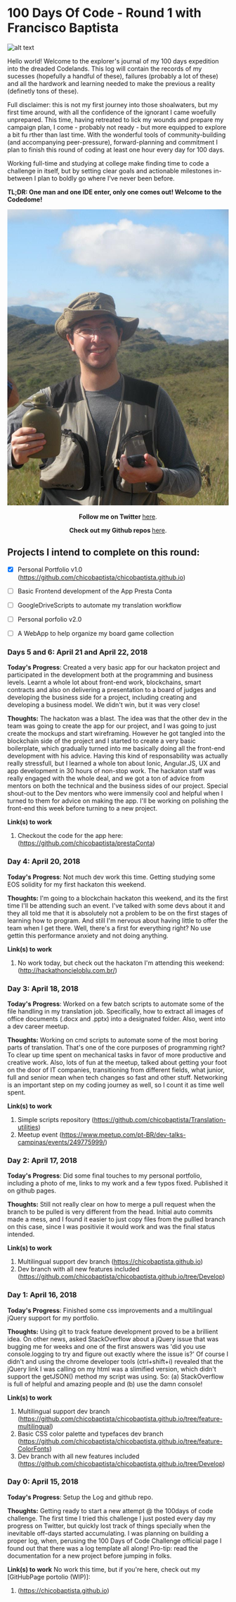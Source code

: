 # 100 Days Of Code - Round 1 with Francisco Baptista

![alt text](computer-map.jpg "Coding Expedition!")


Hello world! Welcome to the explorer's journal of my 100 days expedition into the dreaded Codelands. This log will contain the records of my sucesses (hopefully a handful of these), failures (probably a lot of these) and all the hardwork and learning needed to make the previous a reality (definetly tons of these).

Full disclaimer: this is not my first journey into those shoalwaters, but my first time around, with all the confidence of the ignorant I came woefully unprepared. This time, having retreated to lick my wounds and prepare my campaign plan, I come - probably not ready - but more equipped to explore a bit fu 	rther than last time.
With the wonderful tools of community-building (and accompanying peer-pressure), forward-planning and commitment I plan to finish this round of coding at least one hour every day for 100 days.

Working full-time and studying at college make finding time to code a challenge in itself, but by setting clear goals and actionable milestones in-between I plan to boldly go where I've never been before.

**TL;DR: One man and one IDE enter, only one comes out! Welcome to the Codedome!** 

![alt text](ID_ChikoBiologo.jpg "Coding Expedition!! \o/")

<p align="center"><b>Follow me on Twitter </b><a href="http://www.twitter.com/">here</a>.</p>

<p align="center"><b>Check out my Github repos </b><a href="https://github.com/chicobaptista">here</a>.</p>

## Projects I intend to complete on this round:

- [x] Personal Portfolio v1.0 (https://github.com/chicobaptista/chicobaptista.github.io)
- [ ] Basic Frontend development of the App Presta Conta
- [ ] GoogleDriveScripts to automate my translation workflow
- [ ] Personal porfolio v2.0
- [ ] A WebApp to help organize my board game collection


### Days 5 and 6: April 21 and April 22, 2018

**Today's Progress**: Created a very basic app for our hackaton project and participated in the development both at the programming and business levels. Learnt a whole lot about front-end work, blockchains, smart contracts and also on delivering a presentation to a board of judges and developing the business side for a project, including creating and developing a business model. We didn't win, but it was very close!

**Thoughts:** The hackaton was a blast. The idea was that the other dev in the team was going to create the app for our project, and I was going to just create the mockups and start wireframing. However he got tangled into the blockchain side of the project and I started to create a very basic boilerplate, which gradually turned into me basically doing all the front-end development with his advice. Having this kind of responsability was actually really stressfull, but I learned a whole ton about Ionic, Angular.JS, UX and app development in 30 hours of non-stop work. The hackaton staff was really engaged with the whole deal, and we got a ton of advice from mentors on both the technical and the business sides of our project. Special shout-out to the Dev mentors who were immensily cool and helpful when I turned to them for advice on making the app. I'll be working on polishing the front-end this week before turning to a new project.


**Link(s) to work** 
1. Checkout the code for the app here: (https://github.com/chicobaptista/prestaConta)


### Day 4: April 20, 2018

**Today's Progress**: Not much dev work this time. Getting studying some EOS solidity for my first hackaton this weekend.

**Thoughts:** I'm going to a blockchain hackaton this weekend, and its the first time I'll be attending  such an event. I've talked with some devs about it and they all told me that it is absolutely not a problem to be on the first stages of learning how to program. And still I'm nervous about having little to offer the team when I get there. Well, there's a first for everything right? No use gettin this performance anxiety and not doing anything.


**Link(s) to work** 
1. No work today, but check out the hackaton I'm attending this weekend: (http://hackathoncieloblu.com.br/)


### Day 3: April 18, 2018

**Today's Progress**: Worked on a few batch scripts to automate some of the file handling in my translation job. Specifically, how to extract all images of office documents (.docx and .pptx) into a designated folder. Also, went into a dev career meetup.

**Thoughts:** Working on cmd scripts to automate some of the most boring parts of translation. That's one of the core purposes of programming right? To clear up time spent on mechanical tasks in favor of more productive and creative work. Also, lots of fun at the meetup, talked about getting your foot on the door of IT companies, transitioning from different fields, what junior, full and senior mean when tech changes so fast and other stuff. Networking is an important step on my coding journey as well, so I count it as time well spent.


**Link(s) to work** 
1. Simple scripts repository (https://github.com/chicobaptista/Translation-utilities)
2. Meetup event (https://www.meetup.com/pt-BR/dev-talks-campinas/events/249775999/)


### Day 2: April 17, 2018

**Today's Progress**: Did some final touches to my personal portfolio, including a photo of me, links to my work and a few typos fixed. Published it on github pages.

**Thoughts:** Still not really clear on how to merge a pull request when the branch to be pulled is very different from the head. Initial auto commits made a mess, and I found it easier to just copy files from the pullled branch on this case, since I was positivie it would work and was the final status intended.

**Link(s) to work** 
1. Multilingual support dev branch (https://chicobaptista.github.io)
2. Dev branch with all new features included (https://github.com/chicobaptista/chicobaptista.github.io/tree/Develop)


### Day 1: April 16, 2018

**Today's Progress**: Finished some css improvements and a multilingual jQuery support for my portfolio.

**Thoughts:** Using git to track feature development proved to be a brillient idea. On other news, asked StackOverflow about a jQuery issue that was bugging me for weeks and one of the first answers was 'did you use console.logging to try and figure out exactly where the issue is?' Of course I didn't and using the chrome developer tools (ctrl+shift+i) revealed that the jQuery link I was calling on my html was a slimified version, which didn't support the getJSON() method my script was using. So: (a) StackOverflow is full of helpful and amazing people and (b) use the damn console!

**Link(s) to work** 
1. Multilingual support dev branch (https://github.com/chicobaptista/chicobaptista.github.io/tree/feature-multilingual)
2. Basic CSS color palette and typefaces dev branch (https://github.com/chicobaptista/chicobaptista.github.io/tree/feature-ColorFonts)
3. Dev branch with all new features included (https://github.com/chicobaptista/chicobaptista.github.io/tree/Develop)


### Day 0: April 15, 2018

**Today's Progress**: Setup the Log and github repo.

**Thoughts:** Getting ready to start a new attempt @ the 100days of code challenge. The first time I tried this challenge I just posted every day my progress on Twitter, but quickly lost track of things specially when the inevitable off-days started accumulating. I was planning on building a proper log, when, perusing the 100 Days of Code Challenge official page I found out that there was a log template all along! Pro-tip: read the documentation for a new project before jumping in folks.

**Link(s) to work** 
No work this time, but if you're here, check out my [GitHubPage portolio (WIP)]:
1. (https://chicobaptista.github.io)